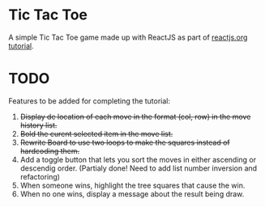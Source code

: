 # Tic Tac Toe
A simple Tic Tac Toe game made up with ReactJS as part of [reactjs.org tutorial](https://reactjs.org/tutorial/tutorial.html).

# TODO

Features to be added for completing the tutorial:

1. ~~Display de location of each move in the format (col, row) in the move history list.~~
2. ~~Bold the curent selected item in the move list.~~
3. ~~Rewrite Board to use two loops to make the squares instead of hardcoding them.~~
4. Add a toggle button that lets you sort the moves in either ascending or descendig order.
    (Partialy done! Need to add list number inversion and refactoring)
5. When someone wins, highlight the tree squares that cause the win.
6. When no one wins, display a message about the result being draw.
